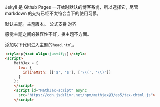 Jekyll 是 Github Pages 一开始时默认的博客系统，所以选择它，尽管 markdown 的支持已经不太符合当下的使用习惯。

默认主题。主题版本。
公式支持
对齐

感觉主题之间的兼容性不好，换主题不方面。


添加以下代码进入主题的`head.html`。

```html
<style>p{text-align:justify;}</style>
<script>
	MathJax = {
	  tex: {
		inlineMath: [['$', '$'], ['\\(', '\\)']]
	  }
	};
	</script>
	<script id="MathJax-script" async
	  src="https://cdn.jsdelivr.net/npm/mathjax@3/es5/tex-chtml.js">
	</script>
```